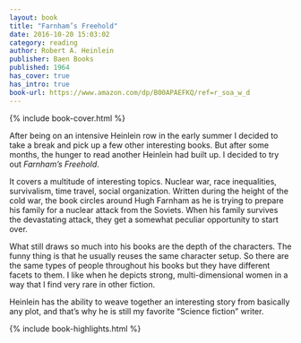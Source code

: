 ```yaml
---
layout: book
title: "Farnham’s Freehold"
date: 2016-10-20 15:03:02
category: reading
author: Robert A. Heinlein
publisher: Baen Books
published: 1964
has_cover: true
has_intro: true
book-url: https://www.amazon.com/dp/B00APAEFKQ/ref=r_soa_w_d
---
```

{% include book-cover.html %}

After being on an intensive Heinlein row in the early summer I decided to take a break and pick up a few other interesting books. But after some months, the hunger to read another Heinlein had built up. I decided to try out _Farnham’s Freehold_.

It covers a multitude of interesting topics. Nuclear war, race inequalities, survivalism, time travel, social organization. Written during the height of the cold war, the book circles around Hugh Farnham as he is trying to prepare his family for a nuclear attack from the Soviets. When his family survives the devastating attack, they get a somewhat peculiar opportunity to start over.

What still draws so much into his books are the depth of the characters. The funny thing is that he usually reuses the same character setup. So there are the same types of people throughout his books but they have different facets to them. I like when he depicts strong, multi-dimensional women in a way that I find very rare in other fiction.

Heinlein has the ability to weave together an interesting story from basically any plot, and that’s why he is still my favorite “Science fiction” writer.

{% include book-highlights.html %}
